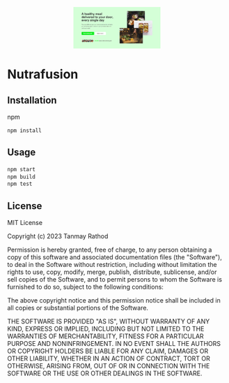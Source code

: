 <p align="center">
  <a href="https://spectacular-bublanina-f5818a.netlify.app/" target="blank"><img src="./src/img/Nutrafusion (2).png" width="200" alt="nutrafusion" /></a>
</p>

# Nutrafusion



## Installation

npm 

```bash
npm install 
```

## Usage

```python
npm start 
npm build 
npm test 

```

## License

MIT License

Copyright (c) 2023 Tanmay Rathod

Permission is hereby granted, free of charge, to any person obtaining a copy
of this software and associated documentation files (the "Software"), to deal
in the Software without restriction, including without limitation the rights
to use, copy, modify, merge, publish, distribute, sublicense, and/or sell
copies of the Software, and to permit persons to whom the Software is
furnished to do so, subject to the following conditions:

The above copyright notice and this permission notice shall be included in all
copies or substantial portions of the Software.

THE SOFTWARE IS PROVIDED "AS IS", WITHOUT WARRANTY OF ANY KIND, EXPRESS OR
IMPLIED, INCLUDING BUT NOT LIMITED TO THE WARRANTIES OF MERCHANTABILITY,
FITNESS FOR A PARTICULAR PURPOSE AND NONINFRINGEMENT. IN NO EVENT SHALL THE
AUTHORS OR COPYRIGHT HOLDERS BE LIABLE FOR ANY CLAIM, DAMAGES OR OTHER
LIABILITY, WHETHER IN AN ACTION OF CONTRACT, TORT OR OTHERWISE, ARISING FROM,
OUT OF OR IN CONNECTION WITH THE SOFTWARE OR THE USE OR OTHER DEALINGS IN THE
SOFTWARE.